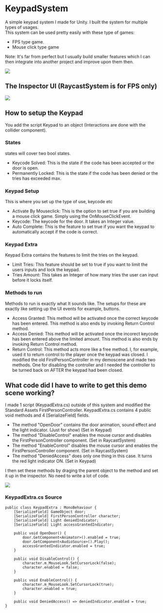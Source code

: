 # KeypadSystem
A simple keypad system I made for Unity. I built the system for multiple types of usages.   
This system can be used pretty easily with these type of games:
- FPS type game.
- Mouse click type game   

Note: It's far from perfect but I usually build smaller features which I can then integrate into another project and improve upon them then.

![](http://bytevaultstudio.se/ShareX/ezgif.com-optimize.gif)

## The Inspector UI (RaycastSystem is for FPS only)

![](http://bytevaultstudio.se/ShareX/Unity_C6ntis32on.png)

## How to setup the Keypad
You add the script Keypad to an object (Interactions are done with the collider component).
### States
states will cover two bool states.
- Keycode Solved: This is the state if the code has been accepted or the door is open.
- Permanently Locked: This is the state if the code has been denied or the tries has exceeded max.
### Keypad Setup
This is where you set up the type of use, keycode etc
- Activate By Mouseclick: This is the option to set true if you are building a mouse click game. Simply using the OnMouseClickEvent.
- Keycode: The keycode for the door. It takes an Integer value.
- Auto Complete: This is the feature to set true if you want the keypad to automatically accept if the code is correct.
### Keypad Extra
Keypad Extra contains the features to limit the tries on the keypad.
- Limit Tries: This feature should be set to true if you want to limit the users inputs and lock the keypad.
- Tries Amount: This takes an Integer of how many tries the user can input before it locks itself.
### Methods to run
Methods to run is exactly what It sounds like. The setups for these are exactly like setting up the UI events for example, buttons.
- Access Granted: This method will be activated once the correct keycode has been entered. This method is also ends by invoking Return Control method.
- Access Denied: This method will be activated once the incorect keycode has been entered above the limited amount. This method is also ends by invoking Return Control method.
- Return Control: This method acts more like a free method. I, for example, used it to return control to the player once the keypad was closed. I modified the old FirstPersonController in my demoscene and made two methods. One for disabling the controller and I needed the controller to be turned back on AFTER the keypad had been closed. 

## What code did I have to write to get this demo scene working?
I made 1 script (KeypadExtra.cs) outside of this system and modified the Standard Assets FirstPersonController. KeypadExtra.cs contains 4 public void methods and 4 [SerializeField] fields.
- The method "OpenDoor" contains the door animation, sound effect and the light indicator. (Just for show) (Set in Keypad)
- The method "DisableControl" enables the mouse cursor and disables the FirstPersonController component. (Set in RaycastSystem)
- The method "EnableControl" disables the mouse cursor and enables the FirstPersonController component. (Set in RaycastSystem)
- The method "DeniedAccess" does only one thing in this case. It turns the red light indicator ON. (Set in Keypad)

I then set these methods by draging the parent object to the method and set it up in the inspector. No need to write a lot of code.

![](http://bytevaultstudio.se/ShareX/Unity_Hf4axFABS3.png)

### KeypadExtra.cs Source
```
public class KeypadExtra : MonoBehaviour {
    [SerializeField] GameObject door;
    [SerializeField] FirstPersonController character;
    [SerializeField] Light deniedIndicator;
    [SerializeField] Light accessGrantedIndicator;

    public void OpenDoor() {
        door.GetComponent<Animator>().enabled = true;
        door.GetComponent<AudioSource>().Play();
        accessGrantedIndicator.enabled = true;
    }

    public void DisableControl() {
        character.m_MouseLook.SetCursorLock(false);
        character.enabled = false;
    }

    public void EnableControl() {
        character.m_MouseLook.SetCursorLock(true);
        character.enabled = true;
    }

    public void DeniedAccess() => deniedIndicator.enabled = true;
}
```
